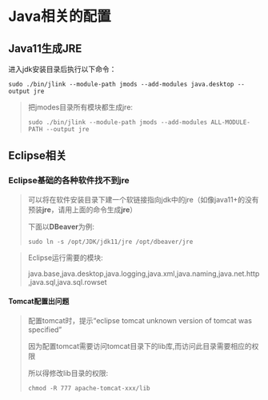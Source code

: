 



# Java相关的配置







## Java11生成JRE

进入jdk安装目录后执行以下命令：

```shell
sudo ./bin/jlink --module-path jmods --add-modules java.desktop --output jre
```

>把jmodes目录所有模块都生成jre:
>
>```shell
>sudo ./bin/jlink --module-path jmods --add-modules ALL-MODULE-PATH --output jre
>```
>
>

## Eclipse相关

### Eclipse基础的各种软件找不到jre

>可以将在软件安装目录下建一个软链接指向jdk中的jre（如像java11+的没有预装**jre**，请用上面的命令生成**jre**）
>
>下面以**DBeaver**为例:
>
>```shell
>sudo ln -s /opt/JDK/jdk11/jre /opt/dbeaver/jre
>```

>Eclipse运行需要的模块:
>
>java.base,java.desktop,java.logging,java.xml,java.naming,java.net.http,java.sql,java.sql.rowset
>
>

#### Tomcat配置出问题

>配置tomcat时，提示“eclipse tomcat unknown version of tomcat was specified”
>
>因为配置tomcat需要访问tomcat目录下的lib库,而访问此目录需要相应的权限
>
>所以得修改lib目录的权限:
>
>```shell
>chmod -R 777 apache-tomcat-xxx/lib
>```